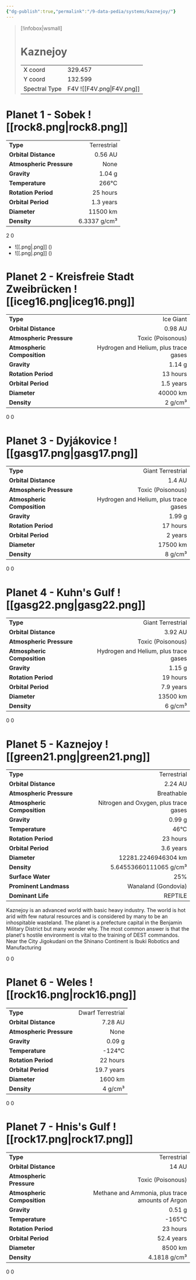 ```yaml
---
{"dg-publish":true,"permalink":"/9-data-pedia/systems/kaznejoy/"}
---
```


> [!infobox|wsmall]
> # Kaznejoy
> | | |
> | - | - |
> | X coord | 329.457 |
> | Y coord| 132.599 |
> | Spectral Type | F4V ![[F4V.png\|F4V.png]] |

# Planet 1 - Sobek ![[rock8.png\|rock8.png]]
|                             |                           |
| --------------------------- | -------------------------:|
| **Type**                    |             Terrestrial |
| **Orbital Distance**        |   0.56 AU |
| **Atmospheric Pressure**    |       None |
| **Gravity**                 |        1.04 g |
| **Temperature**             |    266°C |
| **Rotation Period**         |  25 hours |
| **Orbital Period** | 1.3 years |
| **Diameter**                |      11500 km | 
| **Density**                 |    6.3337 g/cm³ |



2
0

- ![[.png\|.png]]  ()
- ![[.png\|.png]]  ()


# Planet 2 - Kreisfreie Stadt Zweibrücken ![[iceg16.png\|iceg16.png]]
|                             |                           |
| --------------------------- | -------------------------:|
| **Type**                    |             Ice Giant |
| **Orbital Distance**        |   0.98 AU |
| **Atmospheric Pressure**    |       Toxic (Poisonous) |
| **Atmospheric Composition** |      Hydrogen and Helium, plus trace gases |
| **Gravity**                 |        1.14 g |
| **Rotation Period**         |  13 hours |
| **Orbital Period** | 1.5 years |
| **Diameter**                |      40000 km | 
| **Density**                 |    2 g/cm³ |



0
0



# Planet 3 - Dyjákovice ![[gasg17.png\|gasg17.png]]
|                             |                           |
| --------------------------- | -------------------------:|
| **Type**                    |             Giant Terrestrial |
| **Orbital Distance**        |   1.4 AU |
| **Atmospheric Pressure**    |       Toxic (Poisonous) |
| **Atmospheric Composition** |      Hydrogen and Helium, plus trace gases |
| **Gravity**                 |        1.99 g |
| **Rotation Period**         |  17 hours |
| **Orbital Period** | 2 years |
| **Diameter**                |      17500 km | 
| **Density**                 |    8 g/cm³ |



0
0



# Planet 4 - Kuhn's Gulf ![[gasg22.png\|gasg22.png]]
|                             |                           |
| --------------------------- | -------------------------:|
| **Type**                    |             Giant Terrestrial |
| **Orbital Distance**        |   3.92 AU |
| **Atmospheric Pressure**    |       Toxic (Poisonous) |
| **Atmospheric Composition** |      Hydrogen and Helium, plus trace gases |
| **Gravity**                 |        1.15 g |
| **Rotation Period**         |  19 hours |
| **Orbital Period** | 7.9 years |
| **Diameter**                |      13500 km | 
| **Density**                 |    6 g/cm³ |



0
0



# Planet 5 - Kaznejoy ![[green21.png\|green21.png]]
|                             |                           |
| --------------------------- | -------------------------:|
| **Type**                    |             Terrestrial |
| **Orbital Distance**        |   2.24 AU |
| **Atmospheric Pressure**    |       Breathable |
| **Atmospheric Composition** |      Nitrogen and Oxygen, plus trace gases |
| **Gravity**                 |        0.99 g |
| **Temperature**             |    46°C |
| **Rotation Period**         |  23 hours |
| **Orbital Period** | 3.6 years |
| **Diameter**                |      12281.2246946304 km | 
| **Density**                 |    5.64553660111065 g/cm³ |
| **Surface Water**           |           25% | 
| **Prominent Landmass**      |         Wanaland (Gondovia) | 
| **Dominant Life**           |         REPTILE |

Kaznejoy is an advanced world with basic heavy industry. The world is hot arid with few natural resources and is considered by many to be an inhospitable wasteland. The planet is a prefecture capital in the Benjamin Military District but many wonder why. The most common answer is that the planet's hostile environment is vital to the training of DEST commandos. Near the City Jigokudani on the Shinano Continent is Ibuki Robotics and Manufacturing

0
0



# Planet 6 - Weles ![[rock16.png\|rock16.png]]
|                             |                           |
| --------------------------- | -------------------------:|
| **Type**                    |             Dwarf Terrestrial |
| **Orbital Distance**        |   7.28 AU |
| **Atmospheric Pressure**    |       None |
| **Gravity**                 |        0.09 g |
| **Temperature**             |    -124°C |
| **Rotation Period**         |  22 hours |
| **Orbital Period** | 19.7 years |
| **Diameter**                |      1600 km | 
| **Density**                 |    4 g/cm³ |



0
0



# Planet 7 - Hnis's Gulf ![[rock17.png\|rock17.png]]
|                             |                           |
| --------------------------- | -------------------------:|
| **Type**                    |             Terrestrial |
| **Orbital Distance**        |   14 AU |
| **Atmospheric Pressure**    |       Toxic (Poisonous) |
| **Atmospheric Composition** |      Methane and Ammonia, plus trace amounts of Argon |
| **Gravity**                 |        0.51 g |
| **Temperature**             |    -165°C |
| **Rotation Period**         |  23 hours |
| **Orbital Period** | 52.4 years |
| **Diameter**                |      8500 km | 
| **Density**                 |    4.1818 g/cm³ |



0
0



